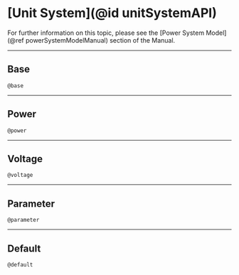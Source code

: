 # [Unit System](@id unitSystemAPI)

For further information on this topic, please see the [Power System Model](@ref powerSystemModelManual) section of the Manual.

---

## Base
```@docs
@base
```

---

## Power
```@docs
@power
```

---

## Voltage
```@docs
@voltage
```

---

## Parameter
```@docs
@parameter
```

---

## Default
```@docs
@default
```

